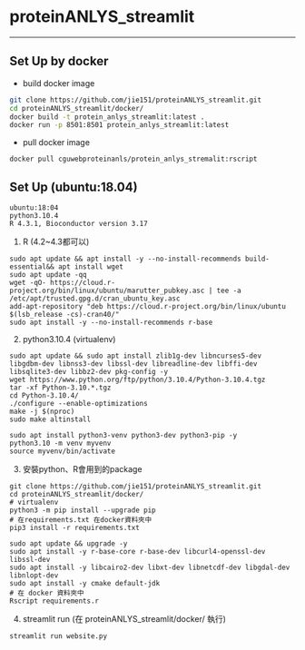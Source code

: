 # proteinANLYS_streamlit
***
## Set Up by docker
- build docker image
```sh
git clone https://github.com/jie151/proteinANLYS_streamlit.git
cd proteinANLYS_streamlit/docker/
docker build -t protein_anlys_streamlit:latest .
docker run -p 8501:8501 protein_anlys_streamlit:latest
```
- pull docker image
```
docker pull cguwebproteinanls/protein_anlys_stremalit:rscript
```
## Set Up (ubuntu:18.04)
```
ubuntu:18:04
python3.10.4
R 4.3.1, Bioconductor version 3.17
```
1. R (4.2~4.3都可以)
```
sudo apt update && apt install -y --no-install-recommends build-essential&& apt install wget
sudo apt update -qq
wget -qO- https://cloud.r-project.org/bin/linux/ubuntu/marutter_pubkey.asc | tee -a /etc/apt/trusted.gpg.d/cran_ubuntu_key.asc
add-apt-repository "deb https://cloud.r-project.org/bin/linux/ubuntu $(lsb_release -cs)-cran40/"
sudo apt install -y --no-install-recommends r-base
```

2. python3.10.4 (virtualenv)
```
sudo apt update && sudo apt install zlib1g-dev libncurses5-dev libgdbm-dev libnss3-dev libssl-dev libreadline-dev libffi-dev libsqlite3-dev libbz2-dev pkg-config -y
wget https://www.python.org/ftp/python/3.10.4/Python-3.10.4.tgz
tar -xf Python-3.10.*.tgz
cd Python-3.10.4/
./configure --enable-optimizations
make -j $(nproc)
sudo make altinstall

sudo apt install python3-venv python3-dev python3-pip -y
python3.10 -m venv myvenv
source myvenv/bin/activate
```

3. 安裝python、R會用到的package
```
git clone https://github.com/jie151/proteinANLYS_streamlit.git
cd proteinANLYS_streamlit/docker/
# virtualenv
python3 -m pip install --upgrade pip
# 在requirements.txt 在docker資料夾中
pip3 install -r requirements.txt

sudo apt update && upgrade -y
sudo apt install -y r-base-core r-base-dev libcurl4-openssl-dev libssl-dev
sudo apt install -y libcairo2-dev libxt-dev libnetcdf-dev libgdal-dev libnlopt-dev
sudo apt install -y cmake default-jdk
# 在 docker 資料夾中
Rscript requirements.r
```

4. streamlit run (在 proteinANLYS_streamlit/docker/ 執行)
```
streamlit run website.py
```


